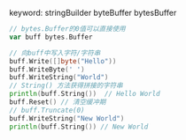 keyword: stringBuilder byteBuffer bytesBuffer
```go
// bytes.Buffer的0值可以直接使用
var buff bytes.Buffer

// 向buff中写入字符/字符串
buff.Write([]byte("Hello"))
buff.WriteByte(' ')
buff.WriteString("World")
// String() 方法获得拼接的字符串
println(buff.String())  // Hello World
buff.Reset() // 清空缓冲期
// buff.Truncate(0)
buff.WriteString("New World")
println(buff.String()) // New World
```